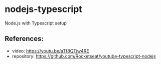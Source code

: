 # nodejs-typescript
Node.js with Typescript setup

## References:

- video: https://youtu.be/aTf8QTjw4RE
- repository: https://github.com/Rocketseat/youtube-typescript-nodejs 

